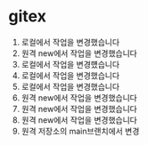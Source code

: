# gitex
1. 로컬에서 작업을 변경했습니다
2. 원격 new에서 작업을 변경했습니다
3. 로컬에서 작업을 변경헀습니다
4. 로컬에서 작업을 변경했습니다
5. 로컬에서 작업을 변경했습니다
6. 원격 new에서 작업을 변경했습니다
7. 원격 new에서 작업을 변경했습니다
8. 원격 new에서 작업을 변경했습니다
9. 원격 저장소의 main브랜치에서 변경
